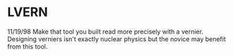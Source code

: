 ﻿# LVERN
11/19/98	Make that tool you built read more precisely with a vernier. Designing verniers isn't exactly nuclear physics but the novice may benefit from this tool.

